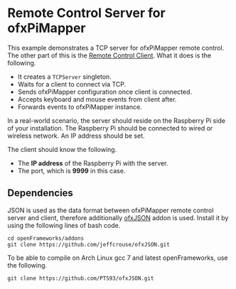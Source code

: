 # Remote Control Server for ofxPiMapper

This example demonstrates a TCP server for ofxPiMapper remote control. The other part of this is the [Remote Control Client](../example_remote-client). What it does is the following.

- It creates a `TCPServer` singleton.
- Waits for a client to connect via TCP.
- Sends ofxPiMapper configuration once client is connected.
- Accepts keyboard and mouse events from client after.
- Forwards events to ofxPiMapper instance.

In a real-world scenario, the server should reside on the Raspberry Pi side of your installation. The Raspberry Pi should be connected to wired or wireless network. An IP address should be set. 

The client should know the following.

- The **IP address** of the Raspberry Pi with the server.
- The port, which is **9999** in this case.

## Dependencies

JSON is used as the data format between ofxPiMapper remote control server and client, therefore additionally [ofxJSON](https://github.com/jeffcrouse/ofxJSON) addon is used. Install it by using the following lines of bash code.

```
cd openFrameworks/addons
git clone https://github.com/jeffcrouse/ofxJSON.git
```

To be able to compile on Arch Linux gcc 7 and latest openFrameworks, use the following.

```
git clone https://github.com/PTS93/ofxJSON.git
```
